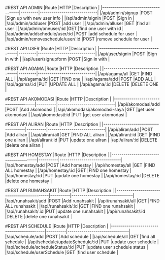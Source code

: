 #REST API ADMIN
|Route                               |HTTP     |Description                  |
|------------------------------------|---------|-----------------------------|
|/api/admin/signup                   |POST     |Sign up with new user info   |
|/api/admin/signin                   |POST     |Sign in                      |
|/api/admin/adduser                  |POST     |add user                     |
|/api/admin/alluser                  |GET      |find all user                |
|/api/admin/oneuser/:id              |GET      |find one user with id        |
|/api/admin/addschedule/user/:id     |POST     |add schedule for user        |
|/api/admin/removeschedule/user/:id  |POST     |remove schedule for user     |


#REST API USER
|Route                               |HTTP     |Description                  |
|------------------------------------|---------|-----------------------------|
|/api/user/signin                    |POST     |Sign in with                 |
|/api/user/signupform                |POST     |Sign in with                 |

#REST API AGAMA
|Route                             |HTTP     |Description                  |
|----------------------------------|---------|-----------------------------|
|/api/agama/all                    |GET      |FIND ALL                     |
|/api/agama/:id                    |GET      |FIND one                     |
|/api/agama/add                    |POST     |ADD ALL                      |
|/api/agama/:id                    |PUT      |UPDATE ALL                   |
|/api/agama/:id                    |DELETE   |DELETE ONE                   |

#REST API AKOMODASI
|Route                                 |HTTP      |Description                  |
|--------------------------------------|----------|-----------------------------|
|/api/akomodasi/add                    |POST      |Add akomodasi                |
|/api/akomodasi/akomodasi-saya         |GET       |get user akomodasi           |
|/api/akomodasi/:id                    |PUT       |get user akomodasi           |


#REST API ALIRAN
|Route                                 |HTTP      |Description                  |
|--------------------------------------|----------|-----------------------------|
|/api/aliran/add                       |POST      |Add aliran                   |
|/api/aliran/all                       |GET       |FIND ALL aliran              |
|/api/aliran/:id                       |GET       |FIND one aliran              |
|/api/aliran/:id                       |PUT       |update one aliran            |
|/api/aliran/:id                       |DELETE    |delete one aliran            |

#REST API HOMESTAY
|Route                                   |HTTP      |Description                    |
|----------------------------------------|----------|-------------------------------|
|/api/homestay/add                       |POST      |Add homestay                   |
|/api/homestay/all                       |GET       |FIND ALL homestay              |
|/api/homestay/:id                       |GET       |FIND one homestay              |
|/api/homestay/:id                       |PUT       |update one homestay            |
|/api/homestay/:id                       |DELETE    |delete one homestay            |

#REST API RUMAHSAKIT
|Route                                       |HTTP      |Description                    |
|--------------------------------------------|----------|-------------------------------|
|/api/runahsakit/add                         |POST      |Add runahsakit                 |
|/api/runahsakit/all                         |GET       |FIND ALL runahsakit            |
|/api/runahsakit/:id                         |GET       |FIND one runahsakit            |
|/api/runahsakit/:id                         |PUT       |update one runahsakit          |
|/api/runahsakit/:id                         |DELETE    |delete one runahsakit          |

#REST API SCHEDULE
|Route                                       |HTTP      |Description                    |
|--------------------------------------------|----------|-------------------------------|
|/api/schedule/add                           |POST      |Add schedule                   |
|/api/schedule/all                           |GET       |find all schedule              |
|/api/schedule/updateSchedule/:id            |PUT       |update user schedule           |
|/api/schedule/scheduleStatus/:id            |PUT       |update user schedule status    |
|/api/schedule/userSchedule                  |GET       |find user schedule             |